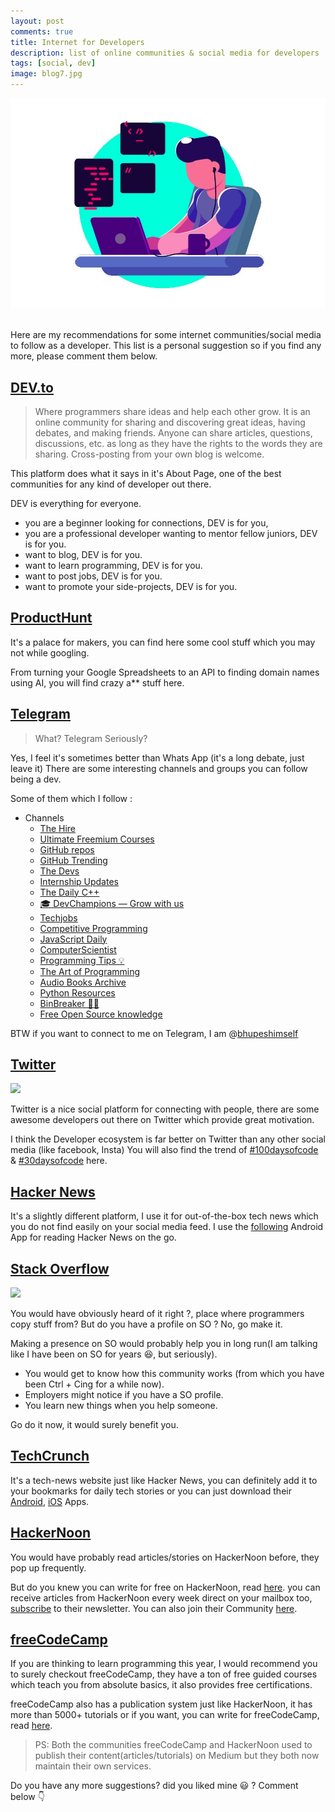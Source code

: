 ```yaml
---
layout: post
comments: true
title: Internet for Developers
description: list of online communities & social media for developers
tags: [social, dev]
image: blog7.jpg
---
```


![blog7](https://raw.githubusercontent.com/Bhupesh-V/Bhupesh-V.github.io/master/images/blog7.jpg)

<br>
Here are my recommendations for some internet communities/social media to follow as a developer.
This list is a personal suggestion so if you find any more, please comment them below.

## [DEV.to](https://dev.to/)

> Where programmers share ideas and help each other grow. It is an online community for sharing and discovering great ideas, having debates, and making friends. Anyone can share articles, questions, discussions, etc. as long as they have the rights to the words they are sharing. Cross-posting from your own blog is welcome.

This platform does what it says in it's About Page, one of the best communities for any kind of developer out there.

DEV is everything for everyone.
- you are a beginner looking for connections, DEV is for you, 
- you are a professional developer wanting to mentor fellow juniors, DEV is for you.
- want to blog, DEV is for you.
- want to learn programming, DEV is for you.
- want to post jobs, DEV is for you.
- want to promote your side-projects, DEV is for you.

## [ProductHunt](https://www.producthunt.com)

It's a palace for makers, you can find here some cool stuff which you may not while googling.

From turning your Google Spreadsheets to an API to finding domain names using AI, you will find crazy a** stuff here.

## [Telegram](https://telegram.org/)

> What? Telegram Seriously?

Yes, I feel it's sometimes better than Whats App (it's a long debate, just leave it)
There are some interesting channels and groups you can follow being a dev.

Some of them which I follow :
- Channels
	 - [The Hire](https://t.me/thehire)
	 - [Ultimate Freemium Courses](https://t.me/freecourse)
	 - [GitHub repos](https://t.me/github_repos)
	 - [GitHub Trending](https://t.me/githubtrending)
	 - [The Devs](https://t.me/thedevs)
	 - [Internship Updates](https://t.me/internshipsIndia)
	 - [The Daily C++](https://t.me/dailycpp)
	 - [🎓 DevChampions — Grow with us](https://t.me/devchampions)
	 - [Techjobs](https://t.me/technicaljobs)
	 - [Competitive Programming](https://t.me/daily1interviewprogram)
	 - [JavaScript Daily](https://t.me/javascriptdaily)
	 - [ComputerScientist](https://t.me/computerScientist)
	 - [Programming Tips 💡](https://t.me/ProgrammingTip)
	 - [The Art of Programming](https://t.me/theprogrammingart)
	 - [Audio Books Archive](https://t.me/AudiobooksArchive)
	 - [Python Resources](https://t.me/pythonres)
	 - [BinBreaker 🛃👾](https://t.me/BinBreaker)
	 - [Free Open Source knowledge](https://t.me/free_open_source_knowledge)

BTW if you want to connect to me on Telegram, I am @[bhupeshimself](https://t.me/bhupeshimself)

## [Twitter](https://twitter.com/)

<a href="https://twitter.com/iamdevloper/status/1158422539166552067">
	<img src="https://drive.google.com/uc?export=view&id=1EeH0Kfm2I2Zl-zPIyvYTtwbaAad7uHD7">
</a>

Twitter is a nice social platform for connecting with people, there are some awesome developers out there on Twitter which provide great motivation.

I think the Developer ecosystem is far better on Twitter than any other social media (like facebook, Insta)
You will also find the trend of [#100daysofcode](https://twitter.com/hashtag/100daysfocode?src=hashtag_click) & [#30daysofcode](https://twitter.com/hashtag/30DaysOfCode?src=hashtag_click) here.

## [Hacker News](https://news.ycombinator.com/)

It's a slightly different platform, I use it for out-of-the-box tech news which you do not find easily on your social media feed.
I use the [following](https://play.google.com/store/apps/details?id=com.fynally.hackernews&hl=en_US) Android App for reading Hacker News on the go.

## [Stack Overflow](https://stackoverflow.com/)

![](https://media.giphy.com/media/iFkHQLzYA09Zm/giphy.gif)

You would have obviously heard of it right ?, place where programmers copy stuff from?
But do you have a profile on SO ? No, go make it.

Making a presence on SO would probably help you in long run(I am talking like I have been on SO for years 😆, but seriously).

- You would get to know how this community works (from which you have been Ctrl + Cing for a while now).
- Employers might notice if you have a SO profile.
- You learn new things when you help someone.

Go do it now, it would surely benefit you.

## [TechCrunch](https://techcrunch.com/)
	
It's a tech-news website just like Hacker News, you can definitely add it to your bookmarks for daily tech stories or you can just download their [Android](https://play.google.com/store/apps/details?id=com.aol.mobile.techcrunch&hl=en_US), [iOS](https://apps.apple.com/in/app/techcrunch/id526058642) Apps.

## [HackerNoon](https://hackernoon.com/)
	
You would have probably read articles/stories on HackerNoon before, they pop up frequently.

But do you knew you can write for free on HackerNoon, read [here](https://contribute.hackernoon.com/).
you can receive articles from HackerNoon every week direct on your mailbox too, [subscribe](https://hackernoon.com/#subscribe-embed) to their newsletter.
You can also join their Community [here](https://community.hackernoon.com/).

## [freeCodeCamp](https://www.freecodecamp.org/)
	
If you are thinking to learn programming this year, I would recommend you to surely checkout freeCodeCamp, they have a ton of free guided courses which teach you from absolute basics, it also provides free certifications.

freeCodeCamp also has a publication system just like HackerNoon, it has more than 5000+ tutorials or if you want, you can write for freeCodeCamp, read [here](https://www.freecodecamp.org/news/how-to-get-published-in-the-freecodecamp-medium-publication-9b342a22400e/).

> PS: Both the communities freeCodeCamp and HackerNoon used to publish their content(articles/tutorials) on Medium but they both now maintain their own services.

Do you have any more suggestions? did you liked mine 😃 ?
Comment below 👇
